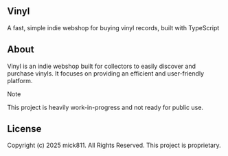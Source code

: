 ## Vinyl
A fast, simple indie webshop for buying vinyl records, built with TypeScript

## About
Vinyl is an indie webshop built for collectors to easily discover and purchase vinyls. It focuses on providing an efficient and user-friendly platform.

> [!NOTE]
> This project is heavily work-in-progress and not ready for public use.

## License
Copyright (c) 2025 mick811. All Rights Reserved. This project is proprietary.